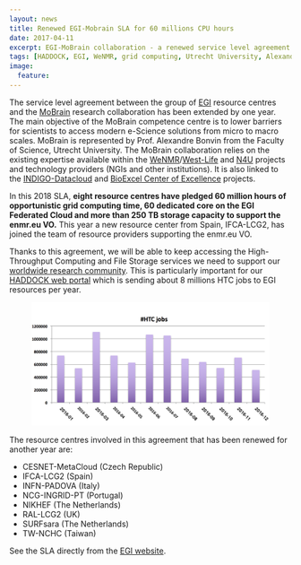 ```yaml
---
layout: news
title: Renewed EGI-Mobrain SLA for 60 millions CPU hours
date: 2017-04-11
excerpt: EGI-MoBrain collaboration - a renewed service level agreement for better research
tags: [HADDOCK, EGI, WeNMR, grid computing, Utrecht University, Alexandre Bonvin, Docking]
image:
  feature:
---
```


The service level agreement between the group of [EGI](http://www.egi.eu) resource centres and the [MoBrain](http://mobrain.egi.eu) research collaboration has been extended by one year.
The main objective of the MoBrain competence centre is to lower barriers for scientists to access modern e-Science solutions from micro to macro scales. 
MoBrain is represented by Prof. Alexandre Bonvin from the Faculty of Science, Utrecht University.
The MoBrain collaboration relies on the existing expertise available within the [WeNMR](http://www.wenmr.eu)/[West-Life](http://www.west-life.eu) 
and [N4U](http://www.neugrid4you.eu) projects and technology providers (NGIs and other institutions). It is also linked to the [INDIGO-Datacloud](https://www.indigo-datacloud.eu) and [BioExcel Center of Excellence](http://bioexcel.eu) projects.

In this 2018 SLA, **eight resource centres have pledged 60 million hours of opportunistic grid computing time, 60 dedicated core on the EGI Federated Cloud and more than 250 TB storage capacity to support the enmr.eu VO.** This year a new resource center from Spain, IFCA-LCG2, has joined the team of resource providers supporting the enmr.eu VO.

Thanks to this agreement, we will be able to keep accessing the High-Throughput Computing and File Storage services we need to support our [worldwide research community](http://www.targetmap.com/viewer.aspx?reportId=49690). This is particularly important for our [HADDOCK web portal](http://haddock.science.uu.nl/enmr/services/HADDOCK2.2) which is sending about 8 millions HTC jobs to EGI resources per year.
<figure align="center">
    <img src="/images/posts/2016-HTC-jobs.png">
</figure>

The resource centres involved in this agreement that has been renewed for another year are:

 * CESNET-MetaCloud (Czech Republic) 
 * IFCA-LCG2 (Spain)
 * INFN-PADOVA (Italy)
 * NCG-INGRID-PT (Portugal) 
 * NIKHEF (The Netherlands)
 * RAL-LCG2 (UK) 
 * SURFsara (The Netherlands) 
 * TW-NCHC (Taiwan) 


See the SLA directly from the [EGI website](https://documents.egi.eu/public/ShowDocument?docid=2751).

